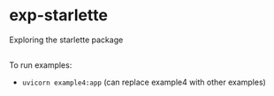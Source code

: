 # exp-starlette
Exploring the starlette package

##
To run examples:
- `uvicorn example4:app`
(can replace example4 with other examples)
